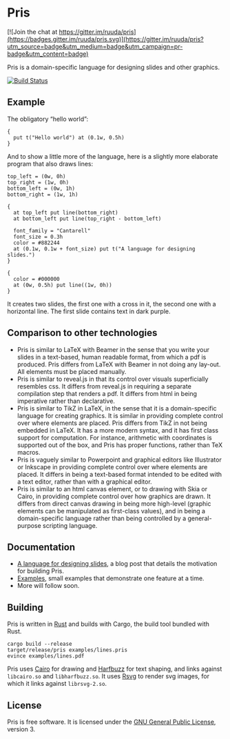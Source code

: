 # Pris

[![Join the chat at https://gitter.im/ruuda/pris](https://badges.gitter.im/ruuda/pris.svg)](https://gitter.im/ruuda/pris?utm_source=badge&utm_medium=badge&utm_campaign=pr-badge&utm_content=badge)

Pris is a domain-specific language for designing slides and other graphics.

[![Build Status][ci-img]][ci]

## Example

The obligatory “hello world”:

    {
      put t("Hello world") at (0.1w, 0.5h)
    }

And to show a little more of the language, here is a slightly more elaborate
program that also draws lines:

    top_left = (0w, 0h)
    top_right = (1w, 0h)
    bottom_left = (0w, 1h)
    bottom_right = (1w, 1h)

    {
      at top_left put line(bottom_right)
      at bottom_left put line(top_right - bottom_left)

      font_family = "Cantarell"
      font_size = 0.3h
      color = #882244
      at (0.1w, 0.1w + font_size) put t("A language for designing slides.")
    }

    {
      color = #000000
      at (0w, 0.5h) put line((1w, 0h))
    }

It creates two slides, the first one with a cross in it, the second one with a
horizontal line. The first slide contains text in dark purple.

## Comparison to other technologies

 * Pris is similar to LaTeX with Beamer in the sense that you write your slides
   in a text-based, human readable format, from which a pdf is produced. Pris
   differs from LaTeX with Beamer in not doing any lay-out. All elements must be
   placed manually.
 * Pris is similar to reveal.js in that its control over visuals superficially
   resembles css. It differs from reveal.js in requiring a separate compilation
   step that renders a pdf. It differs from html in being imperative rather than
   declarative.
 * Pris is similar to TikZ in LaTeX, in the sense that it is a domain-specific
   language for creating graphics. It is similar in providing complete control
   over where elements are placed. Pris differs from TikZ in not being embedded
   in LaTeX. It has a more modern syntax, and it has first class support for
   computation. For instance, arithmetic with coordinates is supported out of
   the box, and Pris has proper functions, rather than TeX macros.
 * Pris is vaguely similar to Powerpoint and graphical editors like Illustrator
   or Inkscape in providing complete control over where elements are placed. It
   differs in being a text-based format intended to be edited with a text
   editor, rather than with a graphical editor.
 * Pris is similar to an html canvas element, or to drawing with Skia or Cairo,
   in providing complete control over how graphics are drawn. It differs from
   direct canvas drawing in being more high-level (graphic elements can be
   manipulated as first-class values), and in being a domain-specific language
   rather than being controlled by a general-purpose scripting language.

## Documentation

 * [A language for designing slides][blogpost], a blog post that details the
   motivation for building Pris.
 * [Examples](examples), small examples that demonstrate one feature at a time.
 * More will follow soon.

## Building

Pris is written in [Rust][rust] and builds with Cargo, the build tool bundled
with Rust.

    cargo build --release
    target/release/pris examples/lines.pris
    evince examples/lines.pdf

Pris uses [Cairo][cairo] for drawing and [Harfbuzz][harfbuzz] for text shaping,
and links against `libcairo.so` and `libharfbuzz.so`. It uses [Rsvg][rsvg] to
render svg images, for which it links against `librsvg-2.so`.

## License

Pris is free software. It is licensed under the
[GNU General Public License][gplv3], version 3.

[ci-img]:   https://travis-ci.org/ruuda/pris.svg?branch=master
[ci]:       https://travis-ci.org/ruuda/pris
[blogpost]: https://ruudvanasseldonk.com/2017/04/27/a-language-for-designing-slides
[rust]:     https://rust-lang.org
[cairo]:    https://cairographics.org
[harfbuzz]: https://www.freedesktop.org/wiki/Software/HarfBuzz/
[rsvg]:     https://wiki.gnome.org/Projects/LibRsvg
[gplv3]:    https://www.gnu.org/licenses/gpl-3.0.html
